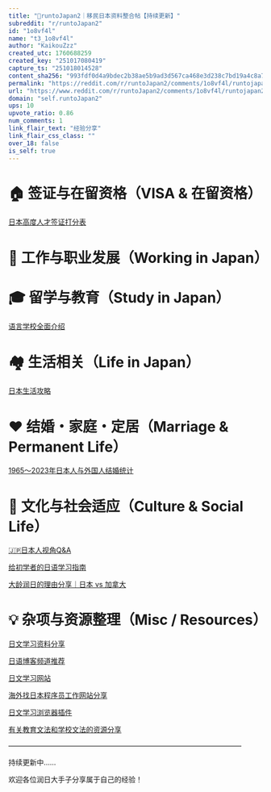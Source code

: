 ```yaml
---
title: "🗾runtoJapan2｜移民日本资料整合帖【持续更新】"
subreddit: "r/runtoJapan2"
id: "1o8vf4l"
name: "t3_1o8vf4l"
author: "KaikouZzz"
created_utc: 1760688259
created_key: "251017080419"
capture_ts: "251018014528"
content_sha256: "993fdf0d4a9bdec2b38ae5b9ad3d567ca468e3d238c7bd19a4c8a7188ba33dac"
permalink: "https://reddit.com/r/runtoJapan2/comments/1o8vf4l/runtojapan2移民日本资料整合帖持续更新/"
url: "https://www.reddit.com/r/runtoJapan2/comments/1o8vf4l/runtojapan2移民日本资料整合帖持续更新/"
domain: "self.runtoJapan2"
ups: 10
upvote_ratio: 0.86
num_comments: 1
link_flair_text: "经验分享"
link_flair_css_class: ""
over_18: false
is_self: true
---
```


# 🏠 签证与在留资格（VISA & 在留资格）

[日本高度人才签证打分表](https://www.reddit.com/r/runtoJapan2/comments/1nsuexf/%E6%97%A5%E6%9C%AC%E9%AB%98%E5%BA%A6%E4%BA%BA%E6%89%8D%E7%A7%BB%E6%B0%91%E7%9A%84%E6%89%93%E5%88%86%E8%A1%A8%E6%B6%A6%E5%8F%8B%E4%BB%AC%E5%8F%AF%E4%BB%A5%E6%9D%A5%E7%AE%97%E7%AE%97%E5%88%86/?utm_source=share&utm_medium=web3x&utm_name=web3xcss&utm_term=1&utm_content=share_button)

# 💼 工作与职业发展（Working in Japan）

# 🎓 留学与教育（Study in Japan）

[语言学校全面介绍](https://www.reddit.com/r/runtoJapan2/comments/1ntp0ke/%E6%97%A5%E6%9C%AC%E8%AF%AD%E8%A8%80%E5%AD%A6%E6%A0%A1%E5%85%A8%E9%9D%A2%E4%BB%8B%E7%BB%8D/?utm_source=share&utm_medium=web3x&utm_name=web3xcss&utm_term=1&utm_content=share_button)

# 🏘️ 生活相关（Life in Japan）

[日本生活攻略](https://www.reddit.com/r/runtoJapan2/comments/1nwt4fr/%E5%AF%AB%E9%BB%9E%E7%9C%9F%E6%AD%A3%E5%B9%AB%E5%8A%A9%E6%BD%A4%E7%9A%84%E6%97%A5%E6%9C%AC%E7%94%9F%E6%B4%BB%E6%94%BB%E7%95%A5%E5%90%A7/?utm_source=share&utm_medium=web3x&utm_name=web3xcss&utm_term=1&utm_content=share_button)

# ❤️ 结婚・家庭・定居（Marriage & Permanent Life）

[1965～2023年日本人与外国人结婚统计](https://www.reddit.com/r/runtoJapan2/s/3voLom3Dfu)

# 💬 文化与社会适应（Culture & Social Life）

[🇯🇵日本人视角Q&A](https://www.reddit.com/r/runtoJapan2/comments/1o1ttbp/%E6%9D%A5%E8%87%AA%E6%97%A5%E6%9C%AC%E4%BA%BA%E7%9A%84%E7%95%99%E8%A8%80/?utm_source=share&utm_medium=web3x&utm_name=web3xcss&utm_term=1&utm_content=share_button)

[给初学者的日语学习指南](https://www.reddit.com/r/runtoJapan2/comments/1nsfz6v/%E7%BB%99%E5%88%9D%E5%AD%A6%E8%80%85%E7%9A%84%E6%97%A5%E8%AF%AD%E5%AD%A6%E4%B9%A0%E6%8C%87%E5%8D%97/?utm_source=share&utm_medium=web3x&utm_name=web3xcss&utm_term=1&utm_content=share_button)

[大龄润日的理由分享｜日本 vs
加拿大](https://www.reddit.com/r/runtoJapan2/comments/1nsuj4l/%E4%B8%BA%E4%BB%80%E4%B9%88%E5%A4%A7%E9%BE%84%E4%BA%BA%E5%A3%AB%E5%8E%BB%E6%97%A5%E6%9C%AC%E6%98%AF%E4%B8%80%E4%B8%AA%E6%AF%94%E8%BE%83%E5%A5%BD%E7%9A%84%E9%80%89%E6%8B%A9%E5%BE%88%E5%A4%9A%E6%B6%A6%E5%8F%8B%E7%BA%A0%E7%BB%93%E5%8A%A0%E6%8B%BF%E5%A4%A7%E8%BF%98%E6%98%AF%E6%97%A5%E6%9C%AC/?utm_source=share&utm_medium=web3x&utm_name=web3xcss&utm_term=1&utm_content=share_button)

# 💡 杂项与资源整理（Misc / Resources）

[日文学习资料分享](https://www.reddit.com/r/runtoJapan2/comments/1nsugd8/%E6%97%A5%E8%AF%AD%E5%AD%A6%E4%B9%A0%E7%9A%84%E8%B5%84%E6%96%99%E5%88%86%E4%BA%AB%E5%90%AB%E7%BD%91%E8%AF%BE/?utm_source=share&utm_medium=web3x&utm_name=web3xcss&utm_term=1&utm_content=share_button)

[日语博客频道推荐](https://www.reddit.com/r/runtoJapan2/comments/1o7yc8h/%E5%88%86%E4%BA%AB%E4%B8%80%E4%BA%9B%E6%88%91%E5%90%AC%E8%BF%87%E7%9A%84%E6%97%A5%E8%AF%AD%E6%92%AD%E5%AE%A2%E9%A2%91%E9%81%93/?utm_source=share&utm_medium=web3x&utm_name=web3xcss&utm_term=1&utm_content=share_button)

[日文学习网站](https://www.reddit.com/r/runtoJapan2/comments/1nwtb9t/%E5%88%86%E4%BA%AB%E4%B8%80%E4%B8%AA%E6%97%A5%E6%9C%AC%E6%94%BF%E5%BA%9C%E6%8F%90%E4%BE%9B%E7%9A%84%E6%97%A5%E5%B8%B8%E6%97%A5%E8%AF%AD%E5%AD%A6%E4%B9%A0%E7%BD%91%E7%AB%99%E6%B6%B5%E7%9B%96%E4%BA%86%E8%AF%B8%E5%A4%9A%E6%97%A5%E5%B8%B8%E7%94%9F%E6%B4%BB%E4%B8%AD%E7%9A%84%E5%9C%BA%E6%99%AF%E9%80%82%E5%90%88%E5%88%9D%E4%B8%AD%E7%BA%A7%E6%B0%B4%E5%B9%B3%E7%9A%84%E4%BA%BA/?utm_source=share&utm_medium=web3x&utm_name=web3xcss&utm_term=1&utm_content=share_button)

[海外找日本程序员工作网站分享](https://www.reddit.com/r/runtoJapan2/comments/1nstzxy/%E7%89%88%E9%87%8C%E4%B8%80%E4%B8%AA%E4%B8%AA%E9%83%BD%E5%9C%A8%E8%81%8A%E8%BD%AC%E7%A0%81_%E6%B6%A6%E5%AE%B6%E4%B9%A1%E8%B4%B4%E4%B8%80%E4%BA%9B%E6%88%91%E7%94%A8%E8%BF%87%E7%9A%84%E6%B6%A6%E5%AE%B6%E4%B9%A1%E7%BD%91%E7%AB%99/?utm_source=share&utm_medium=web3x&utm_name=web3xcss&utm_term=1&utm_content=share_button)

[日文学习浏览器插件](https://www.reddit.com/r/runtoJapan2/s/1UqQLIMUrg)

[有关教育文法和学校文法的资源分享](https://www.reddit.com/r/runtoJapan2/s/3kIqUAN71B)

—————————————————————————————————

持续更新中……

欢迎各位润日大手子分享属于自己的经验！
